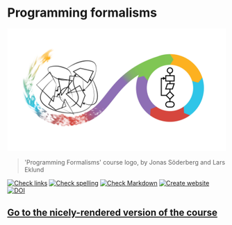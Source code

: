 # Programming formalisms

![Programming Formalisms' course logo, by Jonas Söderberg and Lars Eklund](docs/images/programming_formalism_logo.png)

> 'Programming Formalisms' course logo, by Jonas Söderberg and Lars Eklund

<!-- markdownlint-disable MD013 --><!-- Badges cannot be split up over lines, hence will break 80 characters per line -->

[![Check links](https://github.com/UPPMAX/programming_formalisms/actions/workflows/check_links.yaml/badge.svg?branch=main)](https://github.com/UPPMAX/programming_formalisms/actions/workflows/check_links.yaml)
[![Check spelling](https://github.com/UPPMAX/programming_formalisms/actions/workflows/check_spelling.yaml/badge.svg?branch=main)](https://github.com/UPPMAX/programming_formalisms/actions/workflows/check_spelling.yaml)
[![Check Markdown](https://github.com/UPPMAX/programming_formalisms/actions/workflows/check_markdown.yaml/badge.svg?branch=main)](https://github.com/UPPMAX/programming_formalisms/actions/workflows/check_markdown.yaml)
[![Create website](https://github.com/UPPMAX/programming_formalisms/actions/workflows/create_website.yaml/badge.svg?branch=main)](https://github.com/UPPMAX/programming_formalisms/actions/workflows/create_website.yaml)
[![DOI](https://zenodo.org/badge/549484381.svg)](https://doi.org/10.5281/zenodo.14591462)

<!-- markdownlint-enable MD013 -->

## [Go to the nicely-rendered version of the course](https://uppmax.github.io/programming_formalisms/)

